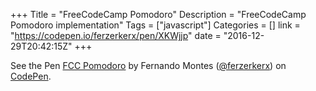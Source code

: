 +++
Title = "FreeCodeCamp Pomodoro"
Description = "FreeCodeCamp Pomodoro implementation"
Tags = ["javascript"]
Categories = []
link = "https://codepen.io/ferzerkerx/pen/XKWjjp"
date = "2016-12-29T20:42:15Z"
+++

<p data-height="560" data-theme-id="0" data-slug-hash="XKWjjp" data-default-tab="js,result" data-user="ferzerkerx" data-embed-version="2" data-pen-title="FCC Pomodoro" class="codepen">See the Pen <a href="http://codepen.io/ferzerkerx/pen/XKWjjp/">FCC Pomodoro</a> by Fernando Montes (<a href="http://codepen.io/ferzerkerx">@ferzerkerx</a>) on <a href="http://codepen.io">CodePen</a>.</p>
<script async src="https://production-assets.codepen.io/assets/embed/ei.js"></script>